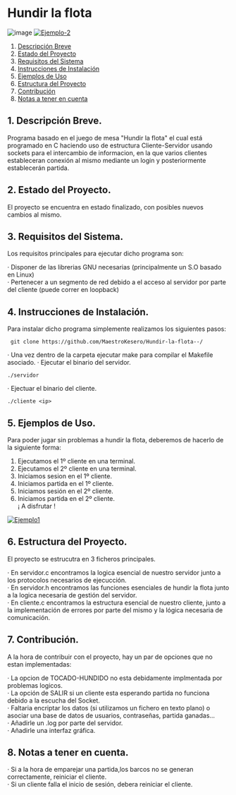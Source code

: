 # Hundir la flota 
![image](https://github.com/MaestroKesero/Hundir-la-flota/assets/90833008/ca7b2583-93f4-4a23-a7e7-6c84797cac92)
<a href="https://ibb.co/zVv6KnF"><img src="https://i.ibb.co/r2rdn73/Ejemplo-2.png" alt="Ejemplo-2" border="0"></a>

1. [Descripción Breve](#1-descripción-breve)
2. [Estado del Proyecto](#2-estado-del-proyecto)
3. [Requisitos del Sistema](#3-requisitos-del-sistema)
4. [Instrucciones de Instalación](#4-instrucciones-de-instalación)
5. [Ejemplos de Uso](#5-ejemplos-de-uso)
6. [Estructura del Proyecto](#6-estructura-del-proyecto)
7. [Contribución](#7-contribución)
8. [Notas a tener en cuenta](#8-notas-a-tener-en-cuenta)


## 1. Descripción Breve.

Programa basado en el juego de mesa "Hundir la flota" el cual está programado en C haciendo uso de estructura Cliente-Servidor usando sockets
para el intercambio de informacion, en la que varios clientes estableceran conexión al mismo mediante un login y posteriormente establecerán
 partida.

## 2. Estado del Proyecto.

El proyecto se encuentra en estado finalizado, con posibles nuevos cambios al mismo.



## 3. Requisitos del Sistema.

Los requisitos principales para ejecutar dicho programa son:

&middot; Disponer de las librerias GNU necesarias (principalmente un S.O basado en Linux)  
&middot; Pertenecer a un segmento de red debido a el acceso al servidor por parte del cliente (puede correr en loopback)  



## 4. Instrucciones de Instalación.

Para instalar dicho programa simplemente realizamos los siguientes pasos:

     git clone https://github.com/MaestroKesero/Hundir-la-flota--/  
     
 &middot; Una vez dentro de la carpeta ejecutar make para compilar el Makefile asociado. 
 &middot; Ejecutar el binario del servidor.
 
    ./servidor   
&middot; Ejectuar el binario del cliente.

    ./cliente <ip>  

## 5. Ejemplos de Uso.

Para poder jugar sin problemas a hundir la flota, deberemos de hacerlo de la siguiente forma:

1. Ejecutamos el 1º cliente en una terminal.<br>
2. Ejecutamos el 2º cliente en una terminal.<br>
3. Iniciamos sesion en el 1º cliente.<br>
4. Iniciamos partida en el 1º cliente.<br>
5. Iniciamos sesión en el 2º cliente.<br>
6. Iniciamos partida en el 2º cliente.<br>
¡ A disfrutar !<br>

<a href="https://ibb.co/4spqcrT"><img src="https://i.ibb.co/KNWPYvq/Ejemplo1.png" alt="Ejemplo1" border="0"></a>

## 6. Estructura del Proyecto.

El proyecto se estrucutra en 3 ficheros principales.
    
&middot; En servidor.c encontramos la logica esencial de nuestro servidor junto a los protocolos necesarios de ejecucción.<br>
&middot; En servidor.h encontramos las funciones esenciales de hundir la flota junto a la logica necesaria de gestión del servidor.<br>
&middot; En cliente.c encontramos la estructura esencial de nuestro cliente, junto a la implementación de errores por parte del mismo y la lógica necesaria de comunicación.<br>


## 7. Contribución.

A la hora de contribuir con el proyecto, hay un par de opciones que no estan implementadas:

&middot; La opcion de TOCADO-HUNDIDO no esta debidamente implmentada por problemas logicos.<br>
&middot; La opción de SALIR si un cliente esta esperando partida no funciona debido a la escucha del Socket.<br>
&middot; Faltaria encriptar los datos (si utilizamos un fichero en texto plano) o asociar una base de datos de usuarios, contraseñas, partida ganadas...<br>
&middot; Añadirle un .log por parte del servidor.<br>
&middot; Añadirle una interfaz gráfica.<br>


## 8. Notas a tener en cuenta.

&middot; Si a la hora de emparejar una partida,los barcos no se generan correctamente, reiniciar el cliente.<br>
&middot; Si un cliente falla el inicio de sesión, debera reiniciar el cliente.<br>
